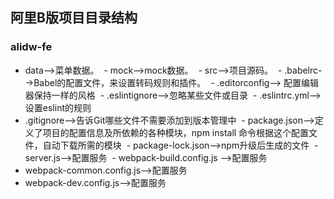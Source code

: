 ## 阿里B版项目目录结构

### alidw-fe

  - data-->菜单数据。
  - mock-->mock数据。
  - src-->项目源码。
  - .babelrc-->Babel的配置文件，来设置转码规则和插件。
  - .editorconfig--> 配置编辑器保持一样的风格
  - .eslintignore-->忽略某些文件或目录
  - .eslintrc.yml-->设置eslint的规则
  - .gitignore-->告诉Git哪些文件不需要添加到版本管理中
  - package.json-->定义了项目的配置信息及所依赖的各种模块，npm install 命令根据这个配置文件，自动下载所需的模块
  - package-lock.json-->npm升级后生成的文件
  - server.js-->配置服务
  - webpack-build.config.js -->配置服务
  - webpack-common.config.js-->配置服务
  - webpack-dev.config.js-->配置服务
  
